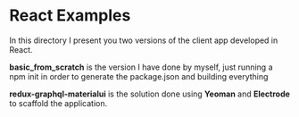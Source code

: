 # React Examples

In this directory I present you two versions of the client app developed in React.

**basic_from_scratch** is the version I have done by myself, just running a npm init in order to generate the package.json and building everything

**redux-graphql-materialui** is the solution done using **Yeoman** and **Electrode** to scaffold the application.
